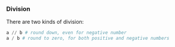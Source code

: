 ### Division
There are two kinds of division:
```python
a // b # round down, even for negative number
a / b # round to zero, for both positive and negative numbers
```
